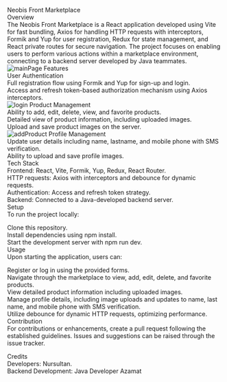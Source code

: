 Neobis Front Marketplace  
Overview  
The Neobis Front Marketplace is a React application developed using Vite for fast bundling, Axios for handling HTTP requests with interceptors, Formik and Yup for user registration, Redux for state management,   and React private routes for secure navigation. The project focuses on enabling users to perform various actions within a marketplace environment, connecting to a backend server developed by Java teammates.  
![mainPage](https://github.com/NSagynbek/neobis-front-marketplace/assets/130668892/df3c42e7-8562-41c7-9ab4-d563e218e68a)
Features  
User Authentication  
Full registration flow using Formik and Yup for sign-up and login.  
Access and refresh token-based authorization mechanism using Axios interceptors.  
![login](https://github.com/NSagynbek/neobis-front-marketplace/assets/130668892/505c8eef-4b1c-4d2e-af3b-d5ead2e7f9f2)
Product Management  
Ability to add, edit, delete, view, and favorite products.  
Detailed view of product information, including uploaded images.  
Upload and save product images on the server.  
![addProduct](https://github.com/NSagynbek/neobis-front-marketplace/assets/130668892/0fd10ccd-a78f-4949-bd4d-d9174af5d453)
Profile Management  
Update user details including name, lastname, and mobile phone with SMS verification.  
Ability to upload and save profile images.  
Tech Stack  
Frontend: React, Vite, Formik, Yup, Redux, React Router.  
HTTP requests: Axios with interceptors and debounce for dynamic requests.  
Authentication: Access and refresh token strategy.  
Backend: Connected to a Java-developed backend server.  
Setup  
To run the project locally:  

Clone this repository.  
Install dependencies using npm install.  
Start the development server with npm run dev.    
Usage  
Upon starting the application, users can:  

Register or log in using the provided forms.  
Navigate through the marketplace to view, add, edit, delete, and favorite products.  
View detailed product information including uploaded images.  
Manage profile details, including image uploads and updates to name, last name, and mobile phone with SMS verification.  
Utilize debounce for dynamic HTTP requests, optimizing performance.  
Contribution  
For contributions or enhancements, create a pull request following the established guidelines. Issues and suggestions can be raised through the issue tracker.  

Credits  
Developers: Nursultan.  
Backend Development: Java Developer Azamat  
